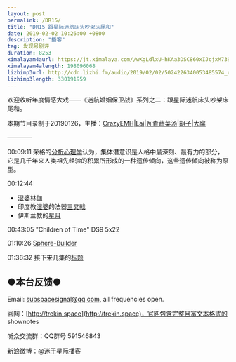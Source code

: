 ```yaml
---
layout: post
permalink: /DR15/
title: "DR15 跟星际迷航床头吵架床尾和"
date: 2019-02-02 10:26:00 +0800
description: "播客"
tag: 发现号剧评
duration: 8253
ximalayam4aurl: https://jt.ximalaya.com//wKgLdlxU-hKAa3DSC860xIJcjxM739.mp3.m4a?channel=rss&amp;album_id=3135361&amp;track_id=157572041&amp;uid=6418191&amp;jt=https://audio.xmcdn.com/group56/M07/6D/48/wKgLdlxU-hKAa3DSC860xIJcjxM739.mp3
ximalayam4alength: 198096068
lizhimp3url: http://cdn.lizhi.fm/audio/2019/02/02/5024226340053485574_ud.mp3
lizhimp3length: 330191959
---   
```


欢迎收听年度情感大戏——《迷航婚姻保卫战》系列之二：跟星际迷航床头吵架床尾和。

本期节目录制于20190126，主播：[CrazyEMH](mailto:emh@trekin.space)\|[Lai](http://weibo.com/daishengniao)\|[瓦肯蔬菜汤](http://weibo.com/u/5013547255)\|[胡子](https://weibo.com/p/1005051764117203)\|[大腐](https://weibo.com/u/5113590549)

————

00:09:11 荣格的[分析心理学](https://zh.wikipedia.org/wiki/%E5%88%86%E6%9E%90%E5%BF%83%E7%90%86%E5%AD%A6)认为，集体潜意识是人格中最深刻、最有力的部分，它是几千年来人类祖先经验的积累所形成的一种遗传倾向，这些遗传倾向被称为原型。

00:12:44

- [湿婆林伽](https://zh.wikipedia.org/wiki/%E6%9E%97%E4%BC%BD)
- 印度教[湿婆](https://zh.wikipedia.org/wiki/%E6%B9%BF%E5%A9%86)的法器[三叉戟](https://zh.wikipedia.org/wiki/%E4%B8%89%E5%8F%89%E6%88%9F)
- 伊斯兰教的[星月](https://zh.wikipedia.org/wiki/%E6%98%9F%E6%9C%88)

00:43:05 &quot;Children of Time&quot; DS9 5x22

01:10:26 [Sphere-Builder](https://memory-alpha.fandom.com/wiki/Sphere-Builder)

01:36:32 接下来几集的[标题](https://memory-alpha.fandom.com/wiki/DIS_Season_2)

## ●本台反馈●

Email: [subspacesignal@qq.com](mailto:subspacesignal@qq.com), all frequencies open.

官网：[http://trekin.space](http://trekin.space)，官网包含完整且富文本格式的 shownotes

听众交流群：QQ群号 591546843

新浪微博：[@迷于星际播客](http://weibo.com/lostinst)
